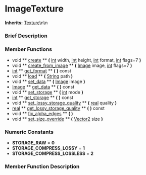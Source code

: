 #  ImageTexture  
**Inherits:** [Texture](class_texture)\\n\\n
###  Brief Description  


###  Member Functions 
  * void  ** [create](#create) **  **(** [int](class_int) width, [int](class_int) height, [int](class_int) format, [int](class_int) flags=7  **)**
  * void  ** [create_from_image](#create_from_image) **  **(** [Image](class_image) image, [int](class_int) flags=7  **)**
  * [int](class_int)  ** [get_format](#get_format) **  **(** **)** const
  * void  ** [load](#load) **  **(** [String](class_string) path  **)**
  * void  ** [set_data](#set_data) **  **(** [Image](class_image) image  **)**
  * [Image](class_image)  ** [get_data](#get_data) **  **(** **)** const
  * void  ** [set_storage](#set_storage) **  **(** [int](class_int) mode  **)**
  * [int](class_int)  ** [get_storage](#get_storage) **  **(** **)** const
  * void  ** [set_lossy_storage_quality](#set_lossy_storage_quality) **  **(** [real](class_real) quality  **)**
  * [real](class_real)  ** [get_lossy_storage_quality](#get_lossy_storage_quality) **  **(** **)** const
  * void  ** [fix_alpha_edges](#fix_alpha_edges) **  **(** **)**
  * void  ** [set_size_override](#set_size_override) **  **(** [Vector2](class_vector2) size  **)**

###  Numeric Constants  
  * **STORAGE_RAW** = **0**
  * **STORAGE_COMPRESS_LOSSY** = **1**
  * **STORAGE_COMPRESS_LOSSLESS** = **2**

###  Member Function Description  
